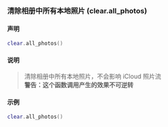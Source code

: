### 清除相册中所有本地照片 \(**clear\.all\_photos**\)


#### 声明
```lua
clear.all_photos()
```


#### 说明
> 清除相册中所有本地照片，不会影响 iCloud 照片流  
> **警告：这个函数调用产生的效果不可逆转**  

 
#### 示例  
```lua
clear.all_photos()
```

